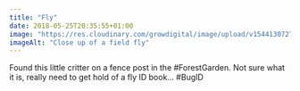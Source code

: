 ```yaml
---
title: "Fly"
date: 2018-05-25T20:35:55+01:00
image: "https://res.cloudinary.com/growdigital/image/upload/v1544130727/fly-41424965145.jpg"
imageAlt: "Close up of a field fly"
---
```


Found this little critter on a fence post in the #ForestGarden. Not sure what it is, really need to get hold of a fly ID book… #BugID 
